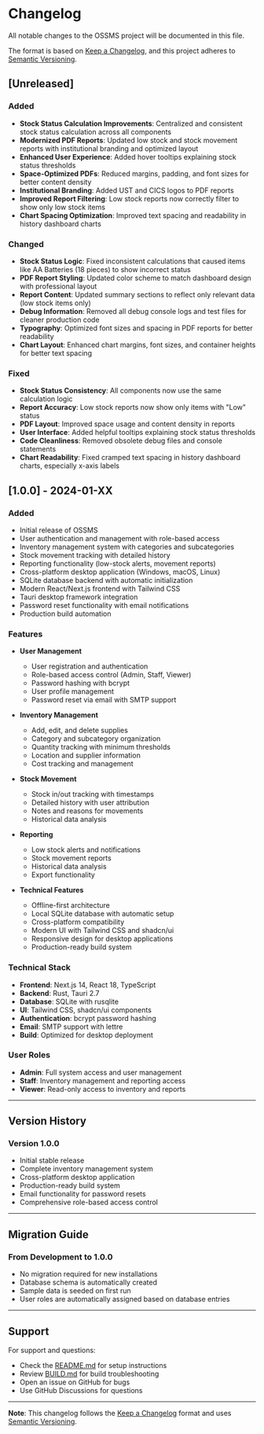 # Changelog

All notable changes to the OSSMS project will be documented in this file.

The format is based on [Keep a Changelog](https://keepachangelog.com/en/1.0.0/),
and this project adheres to [Semantic Versioning](https://semver.org/spec/v2.0.0.html).

## [Unreleased]

### Added
- **Stock Status Calculation Improvements**: Centralized and consistent stock status calculation across all components
- **Modernized PDF Reports**: Updated low stock and stock movement reports with institutional branding and optimized layout
- **Enhanced User Experience**: Added hover tooltips explaining stock status thresholds
- **Space-Optimized PDFs**: Reduced margins, padding, and font sizes for better content density
- **Institutional Branding**: Added UST and CICS logos to PDF reports
- **Improved Report Filtering**: Low stock reports now correctly filter to show only low stock items
- **Chart Spacing Optimization**: Improved text spacing and readability in history dashboard charts

### Changed
- **Stock Status Logic**: Fixed inconsistent calculations that caused items like AA Batteries (18 pieces) to show incorrect status
- **PDF Report Styling**: Updated color scheme to match dashboard design with professional layout
- **Report Content**: Updated summary sections to reflect only relevant data (low stock items only)
- **Debug Information**: Removed all debug console logs and test files for cleaner production code
- **Typography**: Optimized font sizes and spacing in PDF reports for better readability
- **Chart Layout**: Enhanced chart margins, font sizes, and container heights for better text spacing

### Fixed
- **Stock Status Consistency**: All components now use the same calculation logic
- **Report Accuracy**: Low stock reports now show only items with "Low" status
- **PDF Layout**: Improved space usage and content density in reports
- **User Interface**: Added helpful tooltips explaining stock status thresholds
- **Code Cleanliness**: Removed obsolete debug files and console statements
- **Chart Readability**: Fixed cramped text spacing in history dashboard charts, especially x-axis labels

## [1.0.0] - 2024-01-XX

### Added
- Initial release of OSSMS
- User authentication and management with role-based access
- Inventory management system with categories and subcategories
- Stock movement tracking with detailed history
- Reporting functionality (low-stock alerts, movement reports)
- Cross-platform desktop application (Windows, macOS, Linux)
- SQLite database backend with automatic initialization
- Modern React/Next.js frontend with Tailwind CSS
- Tauri desktop framework integration
- Password reset functionality with email notifications
- Production build automation

### Features
- **User Management**
  - User registration and authentication
  - Role-based access control (Admin, Staff, Viewer)
  - Password hashing with bcrypt
  - User profile management
  - Password reset via email with SMTP support

- **Inventory Management**
  - Add, edit, and delete supplies
  - Category and subcategory organization
  - Quantity tracking with minimum thresholds
  - Location and supplier information
  - Cost tracking and management

- **Stock Movement**
  - Stock in/out tracking with timestamps
  - Detailed history with user attribution
  - Notes and reasons for movements
  - Historical data analysis

- **Reporting**
  - Low stock alerts and notifications
  - Stock movement reports
  - Historical data analysis
  - Export functionality

- **Technical Features**
  - Offline-first architecture
  - Local SQLite database with automatic setup
  - Cross-platform compatibility
  - Modern UI with Tailwind CSS and shadcn/ui
  - Responsive design for desktop applications
  - Production-ready build system

### Technical Stack
- **Frontend**: Next.js 14, React 18, TypeScript
- **Backend**: Rust, Tauri 2.7
- **Database**: SQLite with rusqlite
- **UI**: Tailwind CSS, shadcn/ui components
- **Authentication**: bcrypt password hashing
- **Email**: SMTP support with lettre
- **Build**: Optimized for desktop deployment

### User Roles
- **Admin**: Full system access and user management
- **Staff**: Inventory management and reporting access
- **Viewer**: Read-only access to inventory and reports

---

## Version History

### Version 1.0.0
- Initial stable release
- Complete inventory management system
- Cross-platform desktop application
- Production-ready build system
- Email functionality for password resets
- Comprehensive role-based access control

---

## Migration Guide

### From Development to 1.0.0
- No migration required for new installations
- Database schema is automatically created
- Sample data is seeded on first run
- User roles are automatically assigned based on database entries

---

## Support

For support and questions:
- Check the [README.md](README.md) for setup instructions
- Review [BUILD.md](BUILD.md) for build troubleshooting
- Open an issue on GitHub for bugs
- Use GitHub Discussions for questions

---

**Note**: This changelog follows the [Keep a Changelog](https://keepachangelog.com/) format and uses [Semantic Versioning](https://semver.org/). 